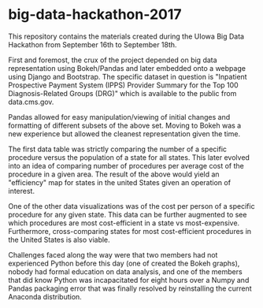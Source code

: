 # big-data-hackathon-2017
This repository contains the materials created during the UIowa Big Data Hackathon from September 16th to September 18th.

First and foremost, the crux of the project depended on big data representation using Bokeh/Pandas and later embedded onto 
a webpage using Django and Bootstrap. The specific dataset in question is "Inpatient Prospective Payment System (IPPS) Provider Summary for the Top 100 Diagnosis-Related Groups (DRG)" which is available to the public from data.cms.gov.

Pandas allowed for easy manipulation/viewing of initial changes and formatting of different subsets of the above set.
Moving to Bokeh was a new experience but allowed the cleanest representation given the time.

The first data table was strictly comparing the number of a specific procedure versus the population of a state for all states.
This later evolved into an idea of comparing number of procedures per average cost of the procedure in a given area.
The result of the above would yield an "efficiency" map for states in the united States given an operation of interest.

One of the other data visualizations was of the cost per person of a specific procedure for any given state.
This data can be further augmented to see which procedures are most cost-efficient in a state vs most-expensive.
Furthermore, cross-comparing states for most cost-efficient procedures in the United States is also viable.

Challenges faced along the way were that two members had not experienced Python before this day (one of created the Bokeh graphs),
nobody had formal education on data analysis, and one of the members that did know Python was incapacitated for eight hours over a 
Numpy and Pandas packaging error that was finally resolved by reinstalling the current Anaconda distribution.
